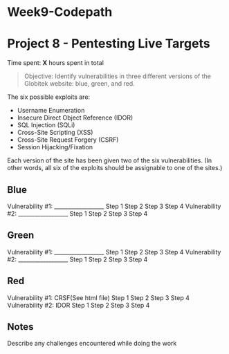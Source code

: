 # Week9-Codepath
# Project 8 - Pentesting Live Targets

Time spent: **X** hours spent in total

> Objective: Identify vulnerabilities in three different versions of the Globitek website: blue, green, and red.

The six possible exploits are:
* Username Enumeration
* Insecure Direct Object Reference (IDOR)
* SQL Injection (SQLi)
* Cross-Site Scripting (XSS)
* Cross-Site Request Forgery (CSRF)
* Session Hijacking/Fixation

Each version of the site has been given two of the six vulnerabilities. (In other words, all six of the exploits should be assignable to one of the sites.)

## Blue

Vulnerability #1: __________________
Step 1
Step 2
Step 3
Step 4
Vulnerability #2: __________________
Step 1
Step 2
Step 3
Step 4

## Green

Vulnerability #1: __________________
Step 1
Step 2
Step 3
Step 4
Vulnerability #2: __________________
Step 1
Step 2
Step 3
Step 4

## Red ##

Vulnerability #1: CRSF(See html file)
Step 1
Step 2
Step 3
Step 4
Vulnerability #2: IDOR
Step 1
Step 2
Step 3
Step 4

## Notes

Describe any challenges encountered while doing the work

